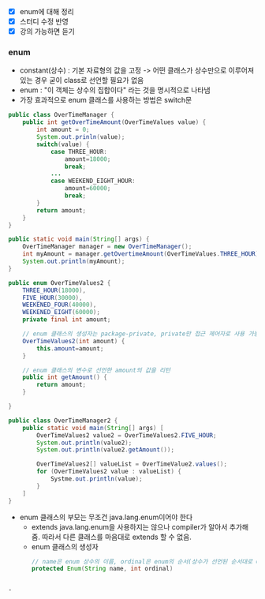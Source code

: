 - [x] enum에 대해 정리
- [x] 스터디 수정 반영
- [x] 강의 가능하면 듣기

### enum
- constant(상수) : 기본 자료형의 값을 고정 -> 어떤 클래스가 상수만으로 이루어져 있는 경우 굳이 class로 선언할 필요가 없음
- enum : "이 객체는 상수의 집합이다" 라는 것을 명시적으로 나타냄
- 가장 효과적으로 enum 클래스를 사용하는 방법은 switch문
```java
public class OverTimeManager {
	public int getOverTimeAmount(OverTimeValues value) {
		int amount = 0;
		System.out.prinln(value);
		switch(value) {
			case THREE_HOUR:
				amount=18000;
				break;
			...
			case WEEKEND_EIGHT_HOUR:
				amount=60000;
				break;
		}
		return amount;
	}
}

public static void main(String[] args) {
	OverTimeManager manager = new OverTimeManager();
	int myAmount = manager.getOvertimeAmount(OverTimeValues.THREE_HOUR);
	System.out.println(myAmount);
}
```

```java
public enum OverTimeValues2 {
	THREE_HOUR(18000),
	FIVE_HOUR(30000),
	WEEKENED_FOUR(40000),
	WEEKENED_EIGHT(60000);
	private final int amount;

	// enum 클래스의 생성자는 package-private, private만 접근 제어자로 사용 가능
	OverTimeValues2(int amount) {
		this.amount=amount;
	}

	// enum 클래스의 변수로 선언한 amount의 값을 리턴
	public int getAmount() {
		return amount;
	}

}

public class OverTimeManager2 {
	public static void main(String[] args) [
		OverTimeValues2 value2 = OverTimeValues2.FIVE_HOUR;
		System.out.println(value2);
		System.out.println(value2.getAmount());

		OverTimeValues2[] valueList = OverTimeValue2.values();
		for (OverTimeValues2 value : valueList) {
			Systme.out.println(value);
		}
	]
}
```

- enum 클래스의 부모는 무조건 java.lang.enum이어야 한다
	- extends java.lang.enum을 사용하지는 않으나 compiler가 알아서 추가해줌. 따라서 다른 클래스를 마음대로 extends 할 수 없음.
	- enum 클래스의 생성자
		```java
		// name은 enum 상수의 이름, ordinal은 enum의 순서(상수가 선언된 순서대로 0부터 증가
		protected Enum(String name, int ordinal)
```

- 